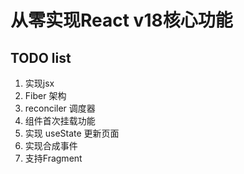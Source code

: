 # 从零实现React v18核心功能

## TODO list

1. 实现jsx
2. Fiber 架构
3. reconciler 调度器
4. 组件首次挂载功能
5. 实现 useState 更新页面
6. 实现合成事件
7. 支持Fragment
